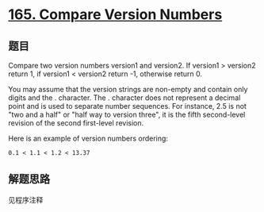 # [165. Compare Version Numbers](https://leetcode.com/problems/compare-version-numbers/)

## 题目
Compare two version numbers version1 and version2.
If version1 > version2 return 1, if version1 < version2 return -1, otherwise return 0.

You may assume that the version strings are non-empty and contain only digits and the . character.
The . character does not represent a decimal point and is used to separate number sequences.
For instance, 2.5 is not "two and a half" or "half way to version three", it is the fifth second-level revision of the second first-level revision.

Here is an example of version numbers ordering:
```
0.1 < 1.1 < 1.2 < 13.37
```

## 解题思路

见程序注释